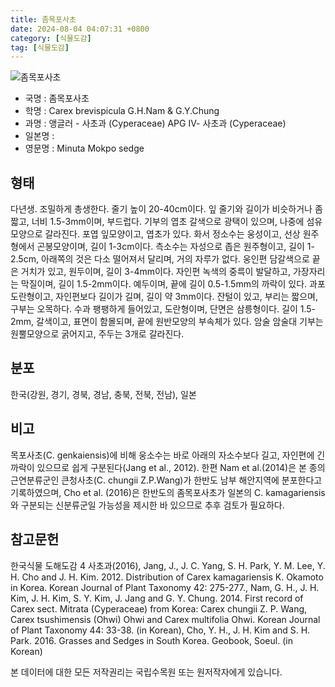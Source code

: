 ```yaml
---
title: 좀목포사초
date: 2024-08-04 04:07:31 +0800
category: [식물도감]
tag: [식물도감]
---
```




![좀목포사초](/fileUpload/plants/basic/illustration/9858_illustration_th2.jpg)
- 국명 : 좀목포사초
- 학명 : Carex brevispicula G.H.Nam & G.Y.Chung
- 과명 : 앵글러 - 사초과 (Cyperaceae) APG Ⅳ- 사초과 (Cyperaceae)
- 일본명 : 
- 영문명 : Minuta Mokpo sedge


## 형태
다년생. 조밀하게 총생한다. 줄기 높이 20-40cm이다. 잎 줄기와 길이가 비슷하거나 좀 짧고, 너비 1.5-3mm이며, 부드럽다. 기부의 엽초 갈색으로 광택이 있으며, 나중에 섬유모양으로 갈라진다. 포엽 잎모양이고, 엽초가 있다. 화서 정소수는 웅성이고, 선상 원주형에서 곤봉모양이며, 길이 1-3cm이다. 측소수는 자성으로 좁은 원주형이고, 길이 1-2.5cm, 아래쪽의 것은 다소 떨어져서 달리며, 거의 자루가 없다. 웅인편 담갈색으로 끝은 거치가 있고, 원두이며, 길이 3-4mm이다. 자인편 녹색의 중륵이 발달하고, 가장자리는 막질이며, 길이 1.5-2mm이다. 예두이며, 끝에 길이 0.5-1.5mm의 까락이 있다. 과포 도란형이고, 자인편보다 길이가 길며, 길이 약 3mm이다. 잔털이 있고, 부리는 짧으며, 구부는 오목하다. 수과 팽팽하게 들어있고, 도란형이며, 단면은 삼릉형이다. 길이 1.5-2mm, 갈색이고, 표면이 함몰되며, 끝에 원반모양의 부속체가 있다. 암술 암술대 기부는 원뿔모양으로 굵어지고, 주두는 3개로 갈라진다.
## 분포
한국(강원, 경기, 경북, 경남, 충북, 전북, 전남), 일본
## 비고
목포사초(C. genkaiensis)에 비해 웅소수는 바로 아래의 자소수보다 길고, 자인편에 긴 까락이 있으므로 쉽게 구분된다(Jang et al., 2012). 한편 Nam et al.(2014)은 본 종의 근연분류군인 큰청사초(C. chungii Z.P.Wang)가 한반도 남부 해안지역에 분포한다고 기록하였으며, Cho et al. (2016)은 한반도의 좀목포사초가 일본의 C. kamagariensis와 구분되는 신분류군일 가능성을 제시한 바 있으므로 추후 검토가 필요하다.
## 참고문헌
한국식물 도해도감 4 사초과(2016), Jang, J., J. C. Yang, S. H. Park, Y. M. Lee, Y. H. Cho and J. H. Kim. 2012. Distribution of Carex kamagariensis K. Okamoto in Korea. Korean Journal of Plant Taxonomy 42: 275-277., Nam, G. H., J. H. Kim, J. H. Kim, S. Y. Kim, J. Jang and G. Y. Chung. 2014. First record of Carex sect. Mitrata (Cyperaceae) from Korea: Carex chungii Z. P. Wang, Carex tsushimensis (Ohwi) Ohwi and Carex multifolia Ohwi. Korean Journal of Plant Taxonomy 44: 33-38. (in Korean), Cho, Y. H., J. H. Kim and S. H. Park. 2016. Grasses and Sedges in South Korea. Geobook, Soeul. (in Korean)






본 데이터에 대한 모든 저작권리는 국립수목원 또는 원저작자에게 있습니다.
